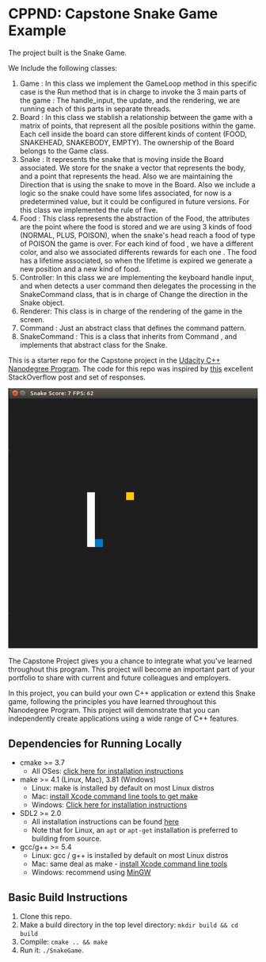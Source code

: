 # CPPND: Capstone Snake Game Example
The project built is the Snake Game.

We Include the following classes:

1. Game : In this class we implement the GameLoop method in this specific case is the Run method that is in charge to invoke the 3 main parts of the game : The handle_input, the update, and the rendering, we are running each of this parts in separate threads. 
2. Board : In this class we stablish a relationship between the game with a matrix of points, that represent all the posible positions within the game. Each cell inside the board can store different kinds of content (FOOD, SNAKEHEAD, SNAKEBODY, EMPTY). The ownership of the Board belongs to the Game class. 
3. Snake : It represents the snake that is moving inside the Board associated. We store for the snake a vector that represents the body, and a point that represents the head. Also we are maintaining the Direction that is using the snake to move in the Board. Also we include a logic so the snake could have some lifes associated, for now is a predetermined value, but it could be configured in future versions. For this class we implemented the rule of five.
4. Food : This class represents the abstraction of the Food, the attributes are the point where the food is stored and we are using 3 kinds of food (NORMAL, PLUS, POISON), when the snake's head reach a food of type of POISON the game is over. For each kind of food , we have a different color, and also we associated differents rewards for each one . The food has a lifetime associated, so when the lifetime is expired we generate a new position and a new kind of food.
5. Controller: In this class we are implementing the keyboard handle input, and when detects a user command then delegates the processing in the SnakeCommand class, that is in charge of Change the direction in the Snake object.
6. Renderer: This class is in charge of the rendering of the game in the screen. 
7. Command : Just an abstract class that defines the command pattern.
8. SnakeCommand : This is a class that inherits from Command , and implements that abstract class for the Snake.


This is a starter repo for the Capstone project in the [Udacity C++ Nanodegree Program](https://www.udacity.com/course/c-plus-plus-nanodegree--nd213). The code for this repo was inspired by [this](https://codereview.stackexchange.com/questions/212296/snake-game-in-c-with-sdl) excellent StackOverflow post and set of responses.

<img src="snake_game.gif"/>

The Capstone Project gives you a chance to integrate what you've learned throughout this program. This project will become an important part of your portfolio to share with current and future colleagues and employers.

In this project, you can build your own C++ application or extend this Snake game, following the principles you have learned throughout this Nanodegree Program. This project will demonstrate that you can independently create applications using a wide range of C++ features.

## Dependencies for Running Locally
* cmake >= 3.7
  * All OSes: [click here for installation instructions](https://cmake.org/install/)
* make >= 4.1 (Linux, Mac), 3.81 (Windows)
  * Linux: make is installed by default on most Linux distros
  * Mac: [install Xcode command line tools to get make](https://developer.apple.com/xcode/features/)
  * Windows: [Click here for installation instructions](http://gnuwin32.sourceforge.net/packages/make.htm)
* SDL2 >= 2.0
  * All installation instructions can be found [here](https://wiki.libsdl.org/Installation)
  * Note that for Linux, an `apt` or `apt-get` installation is preferred to building from source.
* gcc/g++ >= 5.4
  * Linux: gcc / g++ is installed by default on most Linux distros
  * Mac: same deal as make - [install Xcode command line tools](https://developer.apple.com/xcode/features/)
  * Windows: recommend using [MinGW](http://www.mingw.org/)

## Basic Build Instructions

1. Clone this repo.
2. Make a build directory in the top level directory: `mkdir build && cd build`
3. Compile: `cmake .. && make`
4. Run it: `./SnakeGame`.